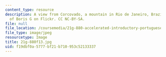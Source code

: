 ```yaml
---
content_type: resource
description: A view from Corcovado, a mountain in Rio de Janeiro, Brazil. Image courtesy
  of Boris G on Flickr. CC NC-BY-SA.
file: null
file_location: /coursemedia/21g-880-accelerated-introductory-portuguese-for-spanish-speakers-fall-2013/f19dbf0a5777bf21b710953c52133337_21g-880f13.jpg
file_type: image/jpeg
resourcetype: Image
title: 21g-880f13.jpg
uid: f19dbf0a-5777-bf21-b710-953c52133337
---
```

